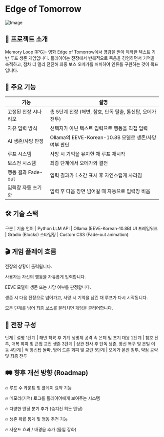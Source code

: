 # Edge of Tomorrow

![Image](https://github.com/user-attachments/assets/558666a7-24e9-4c78-ade5-8a2ff03c0927)

## 📖 프로젝트 소개
Memory Loop RPG는 영화 Edge of Tomorrow에서 영감을 받아 제작한 텍스트 기반 루프 생존 게임입니다.
플레이어는 전장에서 반복적으로 죽음을 경험하면서 기억을 축적하고, 점차 더 멀리 전진해
최종 보스 오메가를 처치하여 인류를 구원하는 것이 목표입니다.

## 📌 주요 기능
|기능 | 설명 |
|---|---|
|고정된 전장 시나리오 | 총 5단계 전장 (해변, 참호, 단독 탈출, 통신탑, 오메가 전투)|
|자유 입력 방식 | 선택지가 아닌 텍스트 입력으로 행동을 직접 입력|
|AI 생존/사망 판정 | Ollama의 EEVE-Korean-10.8B 모델로 생존/사망 여부 판단|
|루프 시스템 | 사망 시 기억을 유지한 채 루프 재시작|
|보스전 시스템 | 최종 단계에서 오메가와 결전|
|행동 결과 Fade-out | 입력 결과가 1초간 표시 후 자연스럽게 사라짐|
|입력창 자동 초기화 | 입력 후 다음 장면 넘어갈 때 자동으로 입력창 비움|

## 🛠 기술 스택
구분 | 기술
언어 | Python
LLM API | Ollama (EEVE-Korean-10.8B)
UI 프레임워크 | Gradio (Blocks)
스타일링 | Custom CSS (Fade-out animation)

## 🎬 게임 플레이 흐름
전장의 상황이 출력됩니다.

사용자는 자신의 행동을 자유롭게 입력합니다.

EEVE 모델이 생존 또는 사망 여부를 판정합니다.

생존 시 다음 전장으로 넘어가고, 사망 시 기억을 남긴 채 루프가 다시 시작됩니다.

모든 단계를 넘어 최종 보스를 물리치면 게임을 클리어합니다.

## 📜 전장 구성
단계 | 설명
1단계 | 해변 착륙 후 기계 생명체 공격 속 은폐 및 초기 대응
2단계 | 참호 전투, 매복 회피 및 근접 교전 생존
3단계 | 상관 전사 후 단독 생존, 통신 복구 및 은밀 이동
4단계 | 적 통신탑 돌파, 방어 드론 회피 및 교란
5단계 | 오메가 본진 침투, 약점 공략 및 최종 전투

## 🛤 향후 개선 방향 (Roadmap)
🔥 루프 수 카운트 및 플레이 요약 기능

🔥 메모리(기억) 로그를 플레이어에게 보여주는 시스템

🔥 다양한 엔딩 분기 추가 (숨겨진 히든 엔딩)

🔥 생존 확률 통계 및 행동 추천 기능

🔥 사운드 효과 / 배경음 추가 (몰입 강화)
